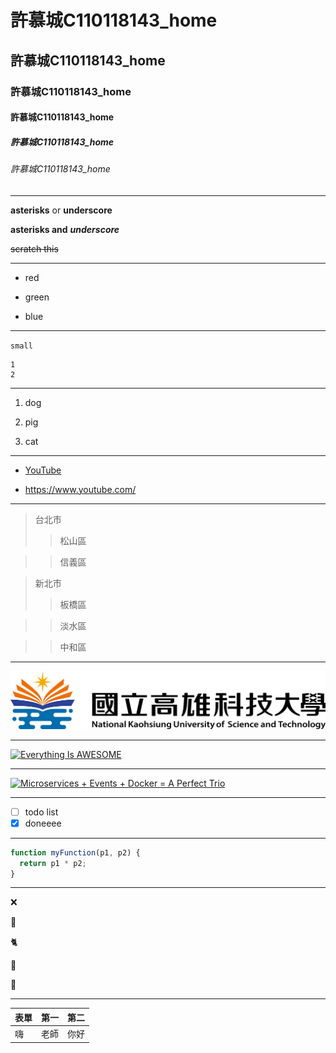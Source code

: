 # 許慕城C110118143_home
## 許慕城C110118143_home
### 許慕城C110118143_home
#### 許慕城C110118143_home
##### 許慕城C110118143_home
###### 許慕城C110118143_home
---
**asterisks** or **underscore**

**asterisks and** ***underscore***

~~scratch this~~

---
* red

* green

* blue

---
`small`
```BIG
1
2
```
---
1. dog

2. pig

3. cat
---
* [YouTube](https://www.youtube.com/)

* <https://www.youtube.com/>

---
>台北市
>>松山區

>>信義區

>新北市
>>板橋區

>>淡水區

>>中和區
---
![NKUST](nkust.png "NKUST")

---
[![Everything Is AWESOME](https://img.youtube.com/vi/StTqXEQ2l-Y/0.jpg)](https://www.youtube.com/watch?v=StTqXEQ2l-Y "Everything Is AWESOME")

---
[![Microservices + Events + Docker = A Perfect Trio](https://img.youtube.com/vi/sSm2dRarhPo/0.jpg)](https://www.youtube.com/watch?v=sSm2dRarhPo "Microservices + Events + Docker = A Perfect Trio")

---
- [ ] todo list
- [x] doneeee
---
```js
function myFunction(p1, p2) {
  return p1 * p2;
}
```
---
:x:

:hammer:

:cat2:

:dog:

:angel:

---
| 表單 | 第一 | 第二 |
|:----|:-----:|----:|
| 嗨 | 老師 | 你好 |
